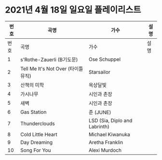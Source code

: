 # 2021년 4월 18일 일요일 플레이리스트

| 번호 | 곡명 | 가수 | 설명 |
|------|------|------|------|
| 번호 | 곡명 | 가수 | 설명 |
| 1 | s'Rothe-Zauerli (B기도문) | Ose Schuppel |  |
| 2 | Tell Me It's Not Over (타이틀 뮤직) | Starsailor |  |
| 3 | 산책의 미학 | 옥상달빛 |  |
| 4 | 가시나무 | 시인과 촌장 |  |
| 5 | 새벽 | 시인과 촌장 |  |
| 6 | Gas Station | 준 (JUNE) |  |
| 7 | Thunderclouds | LSD (Sia, Diplo and Labrinth) |  |
| 8 | Cold Little Heart | Michael Kiwanuka |  |
| 9 | Day Dreaming | Aretha Franklin |  |
| 10 | Song For You | Alexi Murdoch |  |

